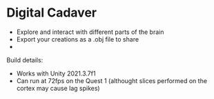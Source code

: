 # Digital Cadaver

- Explore and interact with different parts of the brain
- Export your creations as a .obj file to share
- 
Build details:
- Works with Unity 2021.3.7f1
- Can run at 72fps on the Quest 1 (althought slices performed on the cortex may cause lag spikes)

